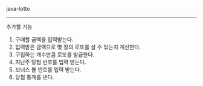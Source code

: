 java-lotto

-------------
추가할 기능

1. 구매할 금액을 입력받는다.
2. 입력받은 금액으로 몇 장의 로또를 살 수 있는지 계산한다.
3. 구입하는 개수만큼 로또를 발급한다.
4. 지난주 당첨 번호를 입력 받는다.
5. 보너스 볼 번호를 입력 받는다.
6. 당첨 통계를 낸다.